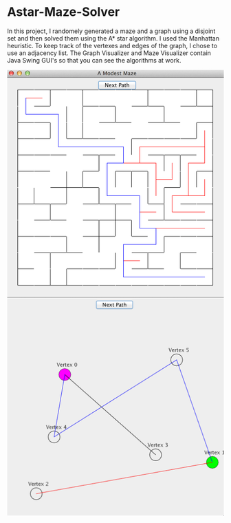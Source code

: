 Astar-Maze-Solver
=================
In this project, I randomely generated a maze and a graph using a disjoint set and then solved them using the A* star algorithm.  I used the Manhattan heuristic. To keep track of the vertexes and edges of the graph, I chose to use an adjacency list.  The Graph Visualizer and Maze Visualizer contain Java Swing GUI's so that you can see the algorithms at work.  

![alt tag](https://github.com/Lawrence-Moore/Astar-Maze-Solver/blob/master/Maze.png)
![alt tag](https://github.com/Lawrence-Moore/Astar-Maze-Solver/blob/master/Graph.png)
